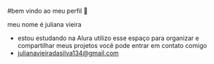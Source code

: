 #bem vindo ao meu perfil 👋 

meu nome é juliana vieira
- estou estudando na Alura
utilizo esse espaço para organizar e compartilhar meus projetos
vocẽ pode entrar em contato comigo
- julianavieiradasilva134@gmail.com
